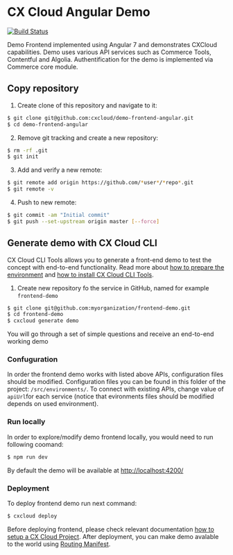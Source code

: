 # CX Cloud Angular Demo

[![Build Status](https://travis-ci.org/cxcloud/demo-frontend-angular.svg?branch=master)](https://travis-ci.org/cxcloud/frontend-accelerator)

Demo Frontend implemented using Angular 7 and demonstrates CXCloud capabilities.
Demo uses various API services such as Commerce Tools, Contentful and Algolia. Authentification for the demo is implemented via Commerce core module.

## Copy repository

1. Create clone of this repository and navigate to it:

```sh
$ git clone git@github.com:cxcloud/demo-frontend-angular.git
$ cd demo-frontend-angular
```

2. Remove git tracking and create a new repository:

```sh
$ rm -rf .git
$ git init
```

3. Add and verify a new remote:

```sh
$ git remote add origin https://github.com/*user*/*repo*.git
$ git remote -v
```

4. Push to new remote:

```sh
$ git commit -am "Initial commit"
$ git push --set-upstream origin master [--force]
```

## Generate demo with CX Cloud CLI

CX Cloud CLI Tools allows you to generate a front-end demo to test the concept with end-to-end functionality.
Read more about [how to prepare the environment](https://docs.cxcloud.com/getting-started/prepare-your-environment) and [how to install CX Cloud CLI Tools](https://docs.cxcloud.com/getting-started/install-cxcloud-cli).

1. Create new repository fo the service in GitHub, named for example `frontend-demo`

```sh
$ git clone git@github.com:myorganization/frontend-demo.git
$ cd frontend-demo
$ cxcloud generate demo
```

You will go through a set of simple questions and receive an end-to-end working demo

### Confuguration

In order the frontend demo works with listed above APIs, configuration files should be modified. Configuration files you can be found in this folder of the project: `/src/environments/`.
To connect with existing APIs, change value of `apiUrl`for each service (notice that evironments files should be modified depends on used environment).

### Run locally

In order to explore/modify demo frontend locally, you would need to run following coomand:

```sh
$ npm run dev
```

By default the demo will be available at [http://localhost:4200/](http://localhost:4200/)

### Deployment

To deploy frontend demo run next command:

```sh
$ cxcloud deploy
```

Before deploying frontend, please check relevant documentation [how to setup a CX Cloud Project](https://docs.cxcloud.com/setting-up-a-cxcloud-project).
After deployment, you can make demo avalable to the world using [Routing Manifest](https://docs.cxcloud.com/setting-up-a-cxcloud-project/routing-manifest).
